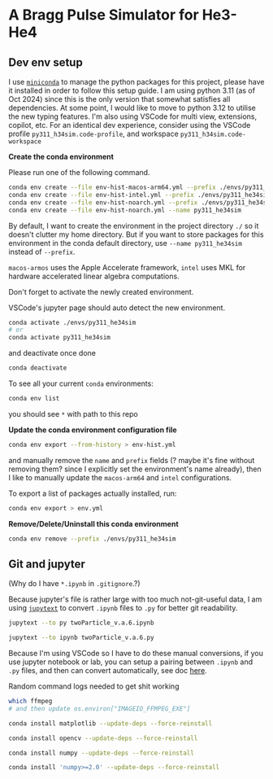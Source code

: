 # A Bragg Pulse Simulator for He3-He4



## Dev env setup
I use [`miniconda`](https://docs.anaconda.com/miniconda/) to manage the python packages for this project, please have it installed in order to follow this setup guide.
I am using python 3.11 (as of Oct 2024) since this is the only version that somewhat satisfies all dependencies. At some point, I would like to move to python 3.12 to utilise the new typing features.
I'm also using VSCode for multi view, extensions, copilot, etc. For an identical dev experience, consider using the VSCode profile `py311_h34sim.code-profile`, and workspace `py311_h34sim.code-workspace`

**Create the conda environment**

Please run one of the following command.


```bash
conda env create --file env-hist-macos-arm64.yml --prefix ./envs/py311_he34sim
conda env create --file env-hist-intel.yml --prefix ./envs/py311_he34sim
conda env create --file env-hist-noarch.yml --prefix ./envs/py311_he34sim
conda env create --file env-hist-noarch.yml --name py311_he34sim
```

By default, I want to create the environment in the project directory `./` so it doesn't clutter my home directory. But if you want to store packages for this environment in the conda default directory, use `--name py311_he34sim` instead of `--prefix`.  

`macos-armos` uses the Apple Accelerate framework, `intel` uses MKL for hardware accelerated linear algebra computations.

Don't forget to activate the newly created environment.

VSCode's jupyter page should auto detect the new environment. 


```bash
conda activate ./envs/py311_he34sim 
# or 
conda activate py311_he34sim
```

and deactivate once done


```bash
conda deactivate 
```

To see all your current `conda` environments: 

```bash 
conda env list 
```

you should see `*` with path to this repo

**Update the conda environment configuration file** 

```bash
conda env export --from-history > env-hist.yml
```

and manually remove the `name` and `prefix` fields (? maybe it's fine without removing them? since I explicitly set the environment's name already), then I like to manually update the `macos-arm64` and `intel` configurations.

To export a list of packages actually installed, run: 


```bash
conda env export > env.yml
```

**Remove/Delete/Uninstall this conda environment**

```bash
conda env remove --prefix ./envs/py311_he34sim
```

## Git and jupyter

(Why do I have  `*.ipynb` in `.gitignore`.?)

Because jupyter's file is rather large with too much not-git-useful data, I am using [`jupytext`](https://jupytext.readthedocs.io/en/latest/using-cli.html) to convert `.ipynb` files to `.py` for better git readability. 

```bash
jupytext --to py twoParticle_v.a.6.ipynb
```

```bash
jupytext --to ipynb twoParticle_v.a.6.py
```

Because I'm using VSCode so I have to do these manual conversions, if you use jupyter notebook or lab, you can setup a pairing between `.ipynb` and `.py` files, and then can convert automatically, see doc [here](https://jupytext.readthedocs.io/en/latest/paired-notebooks.html). 








Random command logs needed to get shit working 
```bash
which ffmpeg
# and then update os.environ["IMAGEIO_FFMPEG_EXE"]

conda install matplotlib --update-deps --force-reinstall

conda install opencv --update-deps --force-reinstall

conda install numpy --update-deps --force-reinstall

conda install 'numpy>=2.0' --update-deps --force-reinstall

```